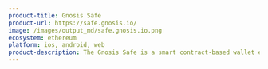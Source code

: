 ```yaml
---
product-title: Gnosis Safe
product-url: https://safe.gnosis.io/
image: /images/output_md/safe.gnosis.io.png
ecosystem: ethereum
platform: ios, android, web
product-description: The Gnosis Safe is a smart contract-based wallet enables users to manage their funds and interact with decentralized applications on Ethereum.
---
```

